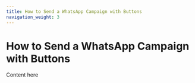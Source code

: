 ```yaml
---
title: How to Send a WhatsApp Campaign with Buttons
navigation_weight: 3
---
```


# How to Send a WhatsApp Campaign with Buttons

Content here
